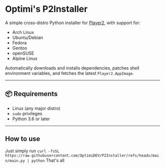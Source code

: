 # Optimi's P2Installer

A simple cross-distro Python installer for [Player2](https://player2.game), with support for:

- Arch Linux
- Ubuntu/Debian
- Fedora
- Gentoo
- openSUSE
- Alpine Linux

Automatically downloads and installs dependencies, patches shell environment variables, and fetches the latest `Player2.AppImage`.

---

## 📦 Requirements

- Linux (any major distro)
- `sudo` privileges
- Python 3.6 or later

---
## How to use

Just simply run `curl -fsSL https://raw.githubusercontent.com/OptimiDEV/P2Installer/refs/heads/main/main.py | python`
That's all
